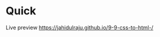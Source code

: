 # Quick
<a hfef="https://jahidulraju.github.io/9-9-css-to-html-/">Live preview</a>
https://jahidulraju.github.io/9-9-css-to-html-/
